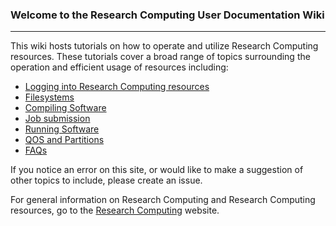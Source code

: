 ### Welcome to the Research Computing User Documentation Wiki

------

This wiki hosts tutorials on how to operate and utilize Research Computing resources. These tutorials cover a broad range of topics surrounding the operation and efficient usage of resources including:  
- [Logging into Research Computing resources](Logging-In)
- [Filesystems](File-systems)
- [Compiling Software](compiling-software)
- [Job submission](Job-Submissions)
- [Running Software](The-Module-System)
- [QOS and Partitions](QOS-and-partitions)
- [FAQs](FAQs)

If you notice an error on this site, or would like to make a suggestion of other topics to include, please create an issue.

For general information on Research Computing and Research Computing resources, go to the [Research Computing](https://www.colorado.edu/rc) website.
